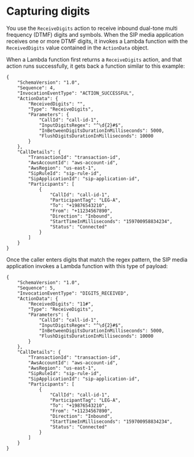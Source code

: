 # Capturing digits<a name="case-4"></a>

You use the `ReceiveDigits` action to receive inbound dual\-tone multi frequency \(DTMF\) digits and symbols\. When the SIP media application receives one or more DTMF digits, it invokes a Lambda function with the `ReceivedDigits` value contained in the `ActionData` object\.

When a Lambda function first returns a `ReceiveDigits` action, and that action runs successfully, it gets back a function similar to this example:

```
{
    "SchemaVersion": "1.0",
    "Sequence": 4,
    "InvocationEventType": "ACTION_SUCCESSFUL",
    "ActionData": {
        "ReceivedDigits": "",
        "Type": "ReceiveDigits",
        "Parameters": {
            "CallId": "call-id-1",
            "InputDigitsRegex": "^\d{2}#$",
            "InBetweenDigitsDurationInMilliseconds": 5000,
            "FlushDigitsDurationInMilliseconds": 10000
        }
    },
    "CallDetails": {
        "TransactionId": "transaction-id",
        "AwsAccountId": "aws-account-id",
        "AwsRegion": "us-east-1",
        "SipRuleId": "sip-rule-id",
        "SipApplicationId": "sip-application-id",
        "Participants": [
            {
                "CallId": "call-id-1",
                "ParticipantTag": "LEG-A",
                "To": "+19876543210",
                "From": "+11234567890",
                "Direction": "Inbound",
                "StartTimeInMilliseconds": "159700958834234",
                "Status": "Connected"
            }
        ]
    }
}
```

Once the caller enters digits that match the regex pattern, the SIP media application invokes a Lambda function with this type of payload:

```
{
    "SchemaVersion": "1.0",
    "Sequence": 5,
    "InvocationEventType": "DIGITS_RECEIVED",
    "ActionData": {
        "ReceivedDigits": "11#",
        "Type": "ReceiveDigits",
        "Parameters": {
            "CallId": "call-id-1",
            "InputDigitsRegex": "^\d{2}#$",
            "InBetweenDigitsDurationInMilliseconds": 5000,
            "FlushDigitsDurationInMilliseconds": 10000
        }
    },
    "CallDetails": {
        "TransactionId": "transaction-id",
        "AwsAccountId": "aws-account-id",
        "AwsRegion": "us-east-1",
        "SipRuleId": "sip-rule-id",
        "SipApplicationId": "sip-application-id",
        "Participants": [
            {
                "CallId": "call-id-1",
                "ParticipantTag": "LEG-A",
                "To": "+19876543210",
                "From": "+11234567890",
                "Direction": "Inbound",
                "StartTimeInMilliseconds": "159700958834234",
                "Status": "Connected"
            }
        ]
    }
}
```